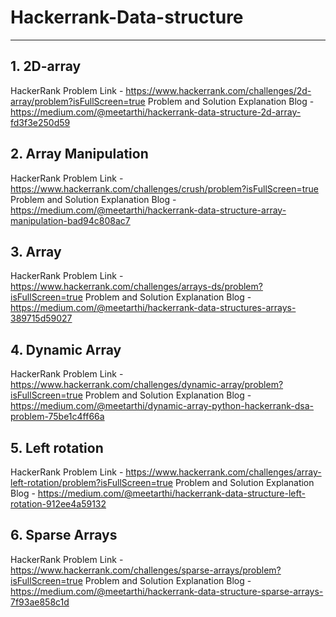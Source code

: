 # Hackerrank-Data-structure
-------------------------------

**1. 2D-array**
-------------------------
HackerRank Problem Link - https://www.hackerrank.com/challenges/2d-array/problem?isFullScreen=true
Problem and Solution Explanation Blog - https://medium.com/@meetarthi/hackerrank-data-structure-2d-array-fd3f3e250d59


**2. Array Manipulation**
--------------------------
HackerRank Problem Link - https://www.hackerrank.com/challenges/crush/problem?isFullScreen=true
Problem and Solution Explanation Blog - https://medium.com/@meetarthi/hackerrank-data-structure-array-manipulation-bad94c808ac7


**3. Array**
--------------------------
HackerRank Problem Link - https://www.hackerrank.com/challenges/arrays-ds/problem?isFullScreen=true
Problem and Solution Explanation Blog - https://medium.com/@meetarthi/hackerrank-data-structures-arrays-389715d59027


**4. Dynamic Array**
-------------------------
HackerRank Problem Link - https://www.hackerrank.com/challenges/dynamic-array/problem?isFullScreen=true
Problem and Solution Explanation Blog - https://medium.com/@meetarthi/dynamic-array-python-hackerrank-dsa-problem-75be1c4ff66a


**5. Left rotation**
-------------------------
HackerRank Problem Link - https://www.hackerrank.com/challenges/array-left-rotation/problem?isFullScreen=true
Problem and Solution Explanation Blog - https://medium.com/@meetarthi/hackerrank-data-structure-left-rotation-912ee4a59132


**6. Sparse Arrays**
------------------------
HackerRank Problem Link - https://www.hackerrank.com/challenges/sparse-arrays/problem?isFullScreen=true
Problem and Solution Explanation Blog - https://medium.com/@meetarthi/hackerrank-data-structure-sparse-arrays-7f93ae858c1d
